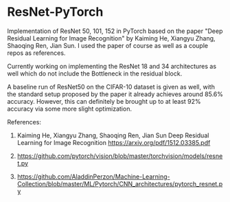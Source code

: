 # ResNet-PyTorch
Implementation of ResNet 50, 101, 152 in PyTorch based on the paper "Deep Residual Learning for Image Recognition" by Kaiming He, Xiangyu Zhang, Shaoqing Ren, Jian Sun. I used the paper of course as well as a couple repos as references.

Currently working on implementing the ResNet 18 and 34 architectures as well which do not include the Bottleneck in the residual block.

A baseline run of ResNet50 on the CIFAR-10 dataset is given as well, with the standard setup proposed by the paper it already achieves around 85.6% accuracy. However, this can definitely be brought up to at least 92% accuracy via some more slight optimization.

References:
1. Kaiming He, Xiangyu Zhang, Shaoqing Ren, Jian Sun
   Deep Residual Learning for Image Recognition 
   https://arxiv.org/pdf/1512.03385.pdf
   
2. https://github.com/pytorch/vision/blob/master/torchvision/models/resnet.py

3. https://github.com/AladdinPerzon/Machine-Learning-Collection/blob/master/ML/Pytorch/CNN_architectures/pytorch_resnet.py
